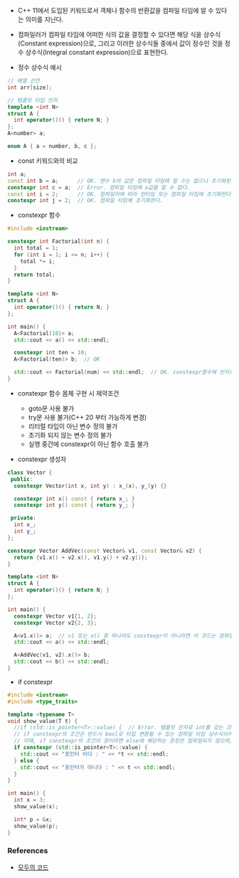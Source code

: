 - C++ 11에서 도입된 키워드로서 객체나 함수의 반환값을 컴파일 타임에 알 수 있다는 의미를 지닌다.

- 컴파일러가 컴파일 타임에 어떠한 식의 값을 결정할 수 있다면 해당 식을 상수식(Constant expression)으로, 그리고 이러한 상수식들 중에서 값이 정수인 것을 정수 상수식(Integral constant expression)으로 표현한다.

- 정수 상수식 예시
```cpp
// 배열 선언
int arr[size];

// 템플릿 타입 인자
template <int N>
struct A {
  int operator()() { return N; }
};
A<number> a;

enum A { a = number, b, c };
```

- const 키워드와의 비교
```cpp
int a;
const int b = a;      // OK. 변수 b의 값은 컴파일 타임에 알 수는 없으나 초기화된 이후에 값의 변경은 불가능하다.
constexpr int c = a;  // Error. 컴파일 타임에 a값을 알 수 없다.
const int i = 2;      // OK. 컴파일러에 따라 런타임 또는 컴파일 타임에 초기화한다.
constexpr int j = 2;  // OK. 컴파일 타임에 초기화한다.
```

- constexpr 함수
```cpp
#include <iostream>

constexpr int Factorial(int n) {
  int total = 1;
  for (int i = 1; i <= n; i++) {
    total *= i;
  }
  return total;
}

template <int N>
struct A {
  int operator()() { return N; }
};

int main() {
  A<Factorial(10)> a;
  std::cout << a() << std::endl;

  constexpr int ten = 10;
  A<Factorial(ten)> b;  // OK

  std::cout << Factorial(num) << std::endl;  // OK. constexpr함수에 인자로 컴파일 타임 상수가 아닌 값을 전달하면 일반 함수처럼 동작함.
}
```
- constexpr 함수 몸체 구현 시 제약조건
    - goto문 사용 불가
    - try문 사용 불가(C++ 20 부터 가능하게 변경)
    - 리터럴 타입이 아닌 변수 정의 불가
    - 초기화 되지 않는 변수 정의 불가
    - 실행 중간에 constexpr이 아닌 함수 호출 불가

- constexpr 생성자
```cpp
class Vector {
 public:
  constexpr Vector(int x, int y) : x_(x), y_(y) {}

  constexpr int x() const { return x_; }
  constexpr int y() const { return y_; }

 private:
  int x_;
  int y_;
};

constexpr Vector AddVec(const Vector& v1, const Vector& v2) {
  return {v1.x() + v2.x(), v1.y() + v2.y()};
}

template <int N>
struct A {
  int operator()() { return N; }
};

int main() {
  constexpr Vector v1{1, 2};
  constexpr Vector v2{2, 3};

  A<v1.x()> a;  // v1 또는 x() 중 하나라도 constexpr이 아니라면 이 코드는 컴파일되지 않는다.
  std::cout << a() << std::endl;

  A<AddVec(v1, v2).x()> b;
  std::cout << b() << std::endl;
}
```

- if constexpr
```cpp
#include <iostream>
#include <type_traits>

template <typename T>
void show_value(T t) {
  //if (std::is_pointer<T>::value) {  // Error. 템플릿 인자로 int를 갖는 코드가 생성되는 경우, int 타입에 대해 dereference를 수행하는 아래 코드에서 컴파일 에러가 발생한다.
  // if constexpr의 조건은 반드시 bool로 타입 변환될 수 있는 컴파일 타임 상수식이어야만 한다.
  // 이때, if constexpr의 조건이 참이라면 else에 해당하는 문장은 컴파일되지 않으며, 반대로 거짓이라면 else에 해당 하는 부분만 컴파일된다.
  if constexpr (std::is_pointer<T>::value) {
    std::cout << "포인터 이다 : " << *t << std::endl;
  } else {
    std::cout << "포인터가 아니다 : " << t << std::endl;
  }
}

int main() {
  int x = 3;
  show_value(x);

  int* p = &x;
  show_value(p);
}
```

### References

- [모두의 코드](https://modoocode.com/293)
